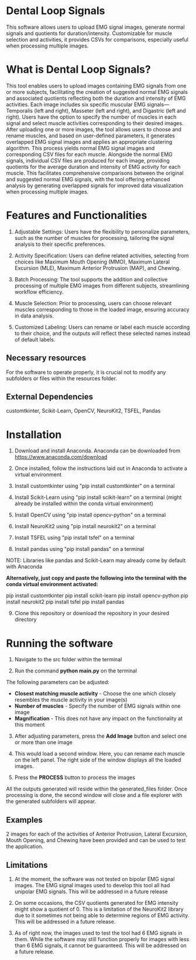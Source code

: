 # Dental Loop Signals

This software allows users to upload EMG signal images, generate normal signals and quotients for duration/intensity. Customizable for muscle selection and activities, it provides CSVs for comparisons, especially useful when processing multiple images.

# What is Dental Loop Signals?

This tool enables users to upload images containing EMG signals from one or more subjects, facilitating the creation of suggested normal EMG signals and associated quotients reflecting both the duration and intensity of EMG activities. Each image includes six specific muscular EMG signals—Temporalis (left and right), Masseter (left and right), and Digastric (left and right). Users have the option to specify the number of muscles in each signal and select muscle activities corresponding to their desired images. After uploading one or more images, the tool allows users to choose and rename muscles, and based on user-defined parameters, it generates overlapped EMG signal images and applies an appropriate clustering algorithm. This process yields normal EMG signal images and corresponding CSV files for each muscle. Alongside the normal EMG signals, individual CSV files are produced for each image, providing quotients for the average duration and intensity of EMG activity for each muscle. This facilitates comprehensive comparisons between the original and suggested normal EMG signals, with the tool offering enhanced analysis by generating overlapped signals for improved data visualization when processing multiple images.

# Features and Functionalities

1. Adjustable Settings: Users have the flexibility to personalize parameters, such as the number of muscles for processing, tailoring the signal analysis to their specific preferences.

2. Activity Specification: Users can define related activities, selecting from choices like Maximum Mouth Opening (MMO), Maximum Lateral Excursion (MLE), Maximum Anterior Protrusion (MAP), and Chewing.

3. Batch Processing: The tool supports the addition and collective processing of multiple EMG images from different subjects, streamlining workflow efficiency.

4. Muscle Selection: Prior to processing, users can choose relevant muscles corresponding to those in the loaded image, ensuring accuracy in data analysis.

5. Customized Labeling: Users can rename or label each muscle according to their choice, and the outputs will reflect these selected names instead of default labels.

## Necessary resources

For the software to operate properly, it is crucial not to modify any subfolders or files within the resources folder.

## External Dependencies

customtkinter, Scikit-Learn, OpenCV, NeuroKit2, TSFEL, Pandas

# Installation

1. Download and install Anaconda. Anaconda can be downloaded from https://www.anaconda.com/download

2. Once installed, follow the instructions laid out in Anaconda to activate a virtual environment

3. Install customtkinter using "pip install customtkinter" on a terminal

4. Install Scikit-Learn using "pip install scikit-learn" on a terminal (might already be installed within the conda virtual environment)

5. Install OpenCV using "pip install opencv-python" on a terminal

6. Install NeuroKit2 using "pip install neurokit2" on a terminal

7. Install TSFEL using "pip install tsfel" on a terminal

8. Install pandas using "pip install pandas" on a terminal

NOTE: Libraries like pandas and Scikit-Learn may already come by default with Anaconda

**Alternatively, just copy and paste the following into the terminal with the conda virtual environment activated:**

pip install customtkinter
pip install scikit-learn
pip install opencv-python
pip install neurokit2
pip install tsfel
pip install pandas

9. Clone this repository or download the repository in your desired directory

# Running the software

1. Navigate to the src folder within the terminal

2. Run the command **python main.py** on the terminal

The following parameters can be adjusted:
- **Closest matching muscle activity** - Choose the one which closely resembles the muscle activity in your image(s)
- **Number of muscles** - Specify the number of EMG signals within one image
- **Magnification** - This does not have any impact on the functionality at this moment

3. After adjusting parameters, press the **Add Image** button and select one or more than one image

4. This would load a second window. Here, you can rename each muscle on the left panel. The right side of the window displays all the loaded images.

5. Press the **PROCESS** button to process the images

All the outputs generated will reside within the generated_files folder. Once processing is done, the second window will close and a file explorer with the generated subfolders will appear.

## Examples
2 images for each of the activities of Anterior Protrusion, Lateral Excursion, Mouth Opening, and Chewing have been provided and can be used to test the application.

## Limitations

1. At the moment, the software was not tested on bipolar EMG signal images. The EMG signal images used to develop this tool all had unipolar EMG signals. This will be addressed in a future release

2. On some occasions, the CSV quotients generated for EMG intensity might show a quotient of 0. This is a limitation of the NeuroKit2 library due to it sometimes not being able to determine regions of EMG activity. This will be addressed in a future release.

3. As of right now, the images used to test the tool had 6 EMG signals in them. While the software may still function properly for images with less than 6 EMG signals, it cannot be guaranteed. This will be addressed on a future release.
